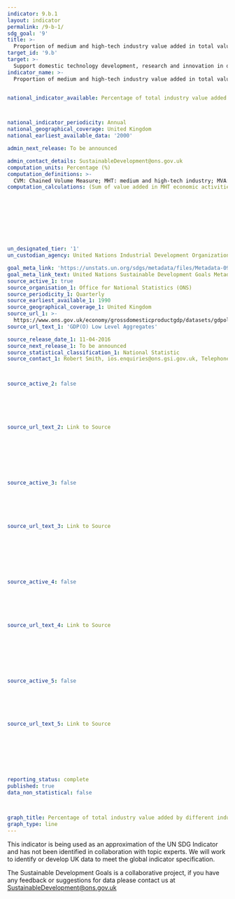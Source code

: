 ```yaml
---
indicator: 9.b.1
layout: indicator
permalink: /9-b-1/
sdg_goal: '9'
title: >-
  Proportion of medium and high-tech industry value added in total value added
target_id: '9.b'
target: >-
  Support domestic technology development, research and innovation in developing countries, including by ensuring a conducive policy environment for, inter alia, industrial diversification and value addition to commodities
indicator_name: >-
  Proportion of medium and high-tech industry value added in total value added


national_indicator_available: Percentage of total industry value added by different industries



national_indicator_periodicity: Annual
national_geographical_coverage: United Kingdom
national_earliest_available_data: '2000'

admin_next_release: To be announced

admin_contact_details: SustainableDevelopment@ons.gov.uk
computation_units: Percentage (%)
computation_definitions: >-
  CVM: Chained Volume Measure; MHT: medium and high-tech industry; MVA: Manufacturing Value Added; UNIDO: United Nations Industrial Development Organization. The MHT industry is defined using OECD classification as the following by International Standard Industrial Classification of All Economic Activities - see UN metadata.
computation_calculations: (Sum of value added in MHT economic activities / MVA) * 100









un_designated_tier: '1'
un_custodian_agency: United Nations Industrial Development Organization (UNIDO)

goal_meta_link: 'https://unstats.un.org/sdgs/metadata/files/Metadata-09-0B-01.pdf '
goal_meta_link_text: United Nations Sustainable Development Goals Metadata (PDF 332 KB)
source_active_1: true
source_organisation_1: Office for National Statistics (ONS)
source_periodicity_1: Quarterly
source_earliest_available_1: 1990
source_geographical_coverage_1: United Kingdom
source_url_1: >-
  https://www.ons.gov.uk/economy/grossdomesticproductgdp/datasets/gdpolowlevelaggregates
source_url_text_1: 'GDP(O) Low Level Aggregates'

source_release_date_1: 11-04-2016
source_next_release_1: To be announced
source_statistical_classification_1: National Statistic
source_contact_1: Robert Smith, ios.enquiries@ons.gsi.gov.uk, Telephone +44 (0)1633 455803



source_active_2: false






source_url_text_2: Link to Source








source_active_3: false






source_url_text_3: Link to Source








source_active_4: false






source_url_text_4: Link to Source








source_active_5: false






source_url_text_5: Link to Source








reporting_status: complete
published: true
data_non_statistical: false



graph_title: Percentage of total industry value added by different industries
graph_type: line
---
```

This indicator is being used as an approximation of the UN SDG Indicator and has not been identified in collaboration with topic experts. We will work to identify or develop UK data to meet the global indicator specification.
  
The Sustainable Development Goals is a collaborative project, if you have any feedback or suggestions for data please contact us at <SustainableDevelopment@ons.gov.uk>


